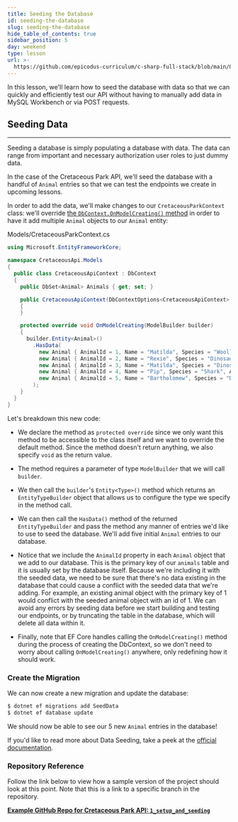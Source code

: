 ```yaml
---
title: Seeding the Database
id: seeding-the-database
slug: seeding-the-database
hide_table_of_contents: true
sidebar_position: 5
day: weekend
type: lesson
url: >-
  https://github.com/epicodus-curriculum/c-sharp-full-stack/blob/main/0da_seeding_database.md
---
```


In this lesson, we'll learn how to seed the database with data so that we can quickly and efficiently test our API without having to manually add data in MySQL Workbench or via POST requests. 

## Seeding Data
---

Seeding a database is simply populating a database with data. The data can range from important and necessary authorization user roles to just dummy data.

In the case of the Cretaceous Park API, we'll seed the database with a handful of `Animal` entries so that we can test the endpoints we create in upcoming lessons.

In order to add the data, we'll make changes to our `CretaceousParkContext` class: we'll override [the `DbContext.OnModelCreating()` method](https://learn.microsoft.com/en-us/dotnet/api/system.data.entity.dbcontext.onmodelcreating?view=entity-framework-6.2.0) in order to have it add multiple `Animal` objects to our `Animal` entity: 

<div class="filename">Models/CretaceousParkContext.cs</div>

```csharp
using Microsoft.EntityFrameworkCore;

namespace CretaceousApi.Models
{
  public class CretaceousApiContext : DbContext
  {
    public DbSet<Animal> Animals { get; set; }

    public CretaceousApiContext(DbContextOptions<CretaceousApiContext> options) : base(options)
    {
    }

    protected override void OnModelCreating(ModelBuilder builder)
    {
      builder.Entity<Animal>()
        .HasData(
          new Animal { AnimalId = 1, Name = "Matilda", Species = "Woolly Mammoth", Age = 7 },
          new Animal { AnimalId = 2, Name = "Rexie", Species = "Dinosaur", Age = 10 },
          new Animal { AnimalId = 3, Name = "Matilda", Species = "Dinosaur", Age = 2 },
          new Animal { AnimalId = 4, Name = "Pip", Species = "Shark", Age = 4 },
          new Animal { AnimalId = 5, Name = "Bartholomew", Species = "Dinosaur", Age = 22 }
        );
    }
  }
}
```

Let's breakdown this new code:

* We declare the method as `protected override` since we only want this method to be accessible to the class itself and we want to override the default method. Since the method doesn't return anything, we also specify `void` as the return value. 

* The method requires a parameter of type `ModelBuilder` that we will call `builder`.

* We then call the `builder`'s `Entity<Type>()` method which returns an `EntityTypeBuilder` object that allows us to configure the type we specify in the method call.

* We can then call the `HasData()` method of the returned `EntityTypeBuilder` and pass the method any manner of entries we'd like to use to seed the database. We'll add five initial `Animal` entries to our database.

* Notice that we include the `AnimalId` property in each `Animal` object that we add to our database. This is the primary key of our `animals` table and it is usually set by the database itself. Because we're including it with the seeded data, we need to be sure that there's no data existing in the database that could cause a conflict with the seeded data that we're adding. For example, an existing animal object with the primary key of 1 would conflict with the seeded animal object with an id of 1. We can avoid any errors by seeding data before we start building and testing our endpoints, or by truncating the table in the database, which will delete all data within it.

* Finally, note that EF Core handles calling the `OnModelCreating()` method during the process of creating the DbContext, so we don't need to worry about calling `OnModelCreating()` anywhere, only redefining how it should work.

### Create the Migration

We can now create a new migration and update the database:

```bash
$ dotnet ef migrations add SeedData
$ dotnet ef database update
```

We should now be able to see our 5 new `Animal` entries in the database!

If you'd like to read more about Data Seeding, take a peek at the [official documentation](https://docs.microsoft.com/en-us/ef/core/modeling/data-seeding).

### Repository Reference

Follow the link below to view how a sample version of the project should look at this point. Note that this is a link to a specific branch in the repository.

**[<i class="glyphicon glyphicon-folder-open"></i> Example GitHub Repo for Cretaceous Park API: `1_setup_and_seeding`](https://github.com/epicodus-lessons/section-6-cretaceous-park-api-csharp-net6/tree/1_setup_and_seeding)**

